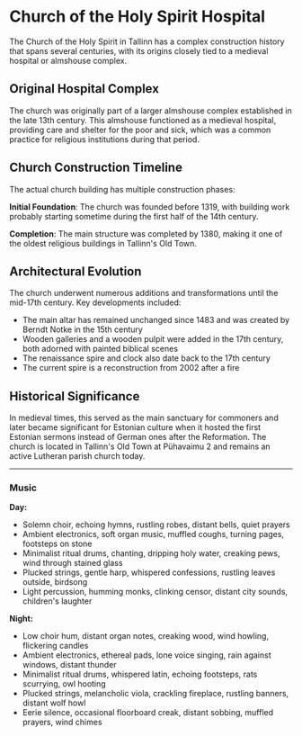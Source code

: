 # Church of the Holy Spirit Hospital

The Church of the Holy Spirit in Tallinn has a complex construction history that spans several centuries, with its origins closely tied to a medieval hospital or almshouse complex.

## Original Hospital Complex

The church was originally part of a larger almshouse complex established in the late 13th century. This almshouse functioned as a medieval hospital, providing care and shelter for the poor and sick, which was a common practice for religious institutions during that period.

## Church Construction Timeline

The actual church building has multiple construction phases:

**Initial Foundation**: The church was founded before 1319, with building work probably starting sometime during the first half of the 14th century.

**Completion**: The main structure was completed by 1380, making it one of the oldest religious buildings in Tallinn's Old Town.

## Architectural Evolution

The church underwent numerous additions and transformations until the mid-17th century. Key developments included:

- The main altar has remained unchanged since 1483 and was created by Berndt Notke in the 15th century
- Wooden galleries and a wooden pulpit were added in the 17th century, both adorned with painted biblical scenes
- The renaissance spire and clock also date back to the 17th century
- The current spire is a reconstruction from 2002 after a fire

## Historical Significance

In medieval times, this served as the main sanctuary for commoners and later became significant for Estonian culture when it hosted the first Estonian sermons instead of German ones after the Reformation. The church is located in Tallinn's Old Town at Pühavaimu 2 and remains an active Lutheran parish church today.

---
### Music

**Day:**
- Solemn choir, echoing hymns, rustling robes, distant bells, quiet prayers
- Ambient electronics, soft organ music, muffled coughs, turning pages, footsteps on stone
- Minimalist ritual drums, chanting, dripping holy water, creaking pews, wind through stained glass
- Plucked strings, gentle harp, whispered confessions, rustling leaves outside, birdsong
- Light percussion, humming monks, clinking censor, distant city sounds, children's laughter

**Night:**
- Low choir hum, distant organ notes, creaking wood, wind howling, flickering candles
- Ambient electronics, ethereal pads, lone voice singing, rain against windows, distant thunder
- Minimalist ritual drums, whispered latin, echoing footsteps, rats scurrying, owl hooting
- Plucked strings, melancholic viola, crackling fireplace, rustling banners, distant wolf howl
- Eerie silence, occasional floorboard creak, distant sobbing, muffled prayers, wind chimes
